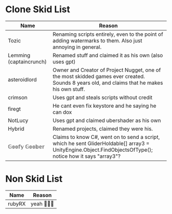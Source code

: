 # Clone Skid List


| Name | Reason |
| ---- | ------ |
|Tozic|Renaming scripts entirely, even to the point of adding watermarks to them. Also just annoying in general.
|Lemming (captaincrunch)|Renamed stuff and claimed it as his own (also uses gpt)
|asteroidlord|Owner and Creator of Project Nugget, one of the most skidded games ever created. Sounds 8 years old, and claims that he makes his own stuff.
|crimson|Uses gpt and steals scripts without credit
|firegt|He cant even fix keystore and he saying he can dox
|NotLucy|Uses gpt and claimed ubershader as his own
|Hybrid|Renamed projects, claimed they were his.
|𝔾𝕠𝕠𝕗𝕪 𝔾𝕠𝕠𝕓𝕖𝕣|Claims to know C#, went on to send a script, which he sent GliderHoldable[] array3 = UnityEngine.Object.FindObjectsOfType<GliderHoldable>(); notice how it says "array3"?

# Non Skid List


| Name | Reason |
| ---- | ------ |
|rubyRX|yeah 🤑🤑💸
